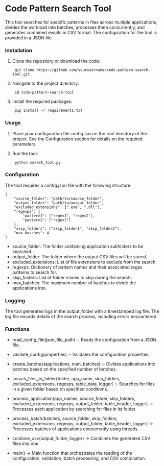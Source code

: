 
#  **Code Pattern Search Tool**

This tool searches for specific patterns in files across multiple applications, divides the workload into batches, processes them concurrently, and generates combined results in CSV format. The configuration for the tool is provided in a JSON file.


### Installation

1. Clone the repository or download the code:
   
		git clone https://github.com/yourusername/code-pattern-search-tool.git

2. Navigate to the project directory:
   
		cd code-pattern-search-tool

3. Install the required packages:
   
		pip install -r requirements.txt

### Usage
1. Place your configuration file config.json in the root directory of the project. See the Configuration section for details on the required parameters.

2. Run the tool:
   
		python search_tool.py

### Configuration
The tool requires a config.json file with the following structure:

	{
		"source_folder": "path/to/source_folder",
		"output_folder": "path/to/output_folder",
		"excluded_extensions": [".exe", ".dll"],
		"regexps": {
			"pattern1": ["regex1", "regex2"],
			"pattern2": ["regex3"]
		},
		"skip_folders": ["skip_folder1", "skip_folder2"],
		"max_batches": 4
	}

- source_folder: The folder containing application subfolders to be searched.
- output_folder: The folder where the output CSV files will be stored.
- excluded_extensions: List of file extensions to exclude from the search.
- regexps: Dictionary of pattern names and their associated regex patterns to search for.
- skip_folders: List of folder names to skip during the search.
- max_batches: The maximum number of batches to divide the applications into.

### Logging
The tool generates logs in the output_folder with a timestamped log file. The log file records details of the search process, including errors encountered.

### Functions
- read_config_file(json_file_path) :- Reads the configuration from a JSON file.

- validate_config(properties) :- Validates the configuration properties.

- create_batches(applications, num_batches) :- Divides applications into batches based on the specified number of batches.

- search_files_in_folder(folder, app_name, skip_folders, excluded_extensions, regexps, table_data, logger) :- Searches for files in a given folder based on specified conditions.

- process_application(app_names, source_folder, skip_folders, excluded_extensions, regexps, output_folder, table_header, logger) -> Processes each application by searching for files in its folder.

- process_batch(batches, source_folder, skip_folders, excluded_extensions, regexps, output_folder, table_header, logger) -> Processes batches of applications concurrently using threads.

- combine_csv(output_folder, logger) -> Combines the generated CSV files into one.

- main() -> Main function that orchestrates the reading of the configuration, validation, batch processing, and CSV combination.

